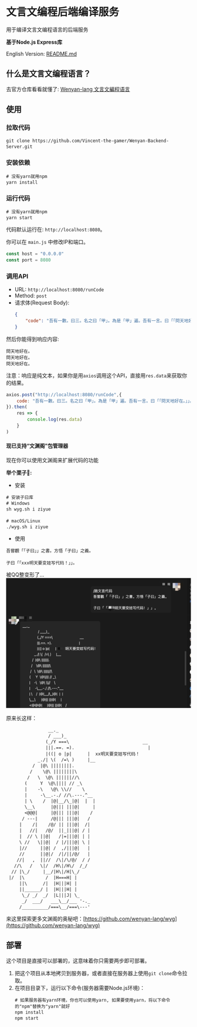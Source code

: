 # 文言文编程后端编译服务
用于编译文言文编程语言的后端服务

**基于Node.js Express库**

English Version: [README.md](./README.md)

## 什么是文言文编程语言？
去官方仓库看看就懂了: [Wenyan-lang 文言文編程语言](https://github.com/wenyan-lang/wenyan)

## 使用

### 拉取代码
~~~shell
git clone https://github.com/Vincent-the-gamer/Wenyan-Backend-Server.git
~~~

### 安装依赖
~~~shell
# 没有yarn就用npm
yarn install
~~~

### 运行代码
~~~shell
# 没有yarn就用npm
yarn start
~~~

代码默认运行在: `http://localhost:8080`。

你可以在 `main.js` 中修改IP和端口。

~~~js
const host = "0.0.0.0"
const port = 8080
~~~

### 调用API
* URL: `http://localhost:8080/runCode`
* Method: `post`
* 请求体(Request Body): 
    ~~~json
    {
        "code": "吾有一數。曰三。名之曰「甲」。為是「甲」遍。吾有一言。曰「「問天地好在。」」。書之。云云。"
    }
    ~~~
然后你能得到响应内容:
~~~
問天地好在。
問天地好在。
問天地好在。
~~~
注意：响应是纯文本，如果你是用`axios`调用这个API，直接用`res.data`来获取你的结果。
~~~js
axios.post("http://localhost:8080/runCode",{
    code: "吾有一數。曰三。名之曰「甲」。為是「甲」遍。吾有一言。曰「「問天地好在。」」。書之。云云。"
}).then(
    res => {
        console.log(res.data)
    }
)
~~~

#### 现已支持“文渊阁”包管理器
现在你可以使用文渊阁来扩展代码的功能

**举个栗子🌰:**

* 安装
~~~shell
# 安装子曰库
# Windows
sh wyg.sh i ziyue

# macOS/Linux
./wyg.sh i ziyue
~~~

* 使用
~~~wy
吾嘗觀「「子曰」」之書。方悟「子曰」之義。

子曰「「xxx明天要变娃写代码！」」。 
~~~

被QQ整变形了...
![ziyue](./.github/ziyue.png)

原来长这样：

~~~
                __._                                    
                / ___)_                                  
               (_/Y ===\                            __  
               |||.==. =).                            |  
               |((| o |p|      |  xx明天要变娃写代码！
            _./| \(  /=\ )     |__                     
          /  |@\ ||||||||.                              
         /    \@\ ||||||||\                           
        /   \  \@\ ||||||//\                         
       (     Y  \@\|||| // _\                         
       |    -\   \@\ \\//    \                     
       |     -\__.-./ //\.---.^__                      
       | \    /  |@|__/\_|@|  |  |                     
       \__\      |@||| |||@|     |                     
       <@@@|     |@||| |||@|    /                        
      / ---|     /@||| |||@|   /                         
     |    /|    /@/ || |||@|  /|                         
     |   //|   /@/  ||_|||@| / |                         
     |  // \ ||@|   /|=|||@| | |                        
     \ //   \||@|  / |/|||@| \ |                      
     |//     ||@| /  ,/|||@|   |                         
     //      ||@|/  /|/||/@/   |                         
    //|   ,  ||//  /\|/\/@/  / /                       
   //\   /   \|/  /H\|/H\/  /_/                      
  // |\_/     |__/|H\|/H|\_/                          
 |/  |\        /  |H===H| |                             
     ||\      /|  |H|||H| |                             
     ||______/ |  |H|||H| |                              
      \_/ _/  _/  |L|||J| \_                           
      _/  ___/   ___\__/___ '-._                        
     /__________/===\__/===\---'  
~~~

来这里探索更多文渊阁的奥秘吧：[https://github.com/wenyan-lang/wyg](https://github.com/wenyan-lang/wyg)


## 部署
这个项目是直接可以部署的，这意味着你只需要两步即可部署。
1. 把这个项目从本地拷贝到服务器，或者直接在服务器上使用`git clone`命令拉取。
2. 在项目目录下，运行以下命令(服务器需要Node.js环境)：
    ~~~shell
    # 如果服务器有yarn环境，你也可以使用yarn, 如果要使用yarn，将以下命令的"npm"替换为"yarn"就好
    npm install
    npm start
    ~~~